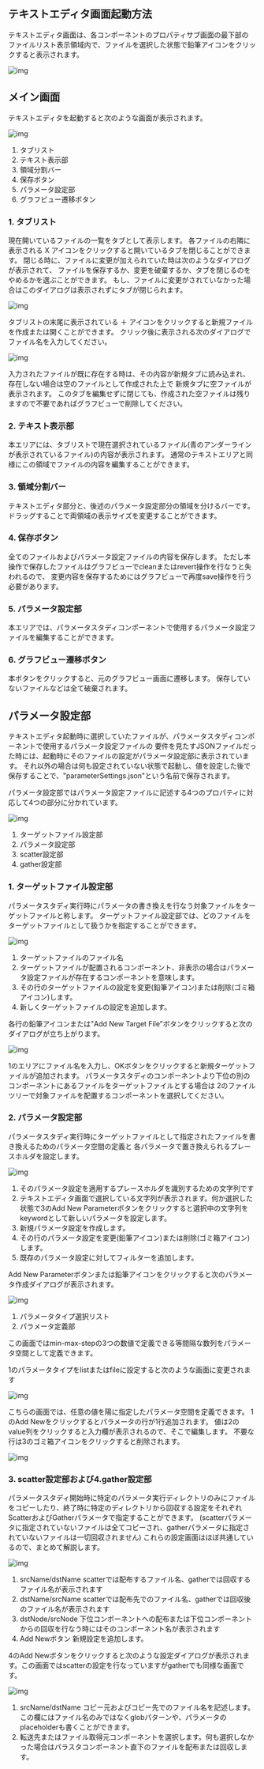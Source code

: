 ## テキストエディタ画面起動方法
テキストエディタ画面は、各コンポーネントのプロパティサブ画面の最下部の
ファイルリスト表示領域内で、ファイルを選択した状態で鉛筆アイコンをクリックすると表示されます。

![img](./img/rapid/rapid_icon.png "起動ボタン") 


## メイン画面
テキストエディタを起動すると次のような画面が表示されます。

![img](./img/rapid/rapid_main.png "テキストエディタメイン画面") 

1. タブリスト
2. テキスト表示部
3. 領域分割バー
4. 保存ボタン
5. パラメータ設定部
6. グラフビュー遷移ボタン


### 1. タブリスト
現在開いているファイルの一覧をタブとして表示します。
各ファイルの右隣に表示される X アイコンをクリックすると開いているタブを閉じることができます。
閉じる時に、ファイルに変更が加えられていた時は次のようなダイアログが表示されて、
ファイルを保存するか、変更を破棄するか、タブを閉じるのをやめるかを選ぶことができます。
もし、ファイルに変更がされていなかった場合はこのダイアログは表示されずにタブが閉じられます。

![img](./img/rapid/file_save_dialog.png "ファイル保存ダイアログ") 

タブリストの末尾に表示されている ＋ アイコンをクリックすると新規ファイルを作成または開くことができます。
クリック後に表示される次のダイアログでファイル名を入力してください。

![img](./img/rapid/file_open_dialog.png "ファイルopenダイアログ") 

入力されたファイルが既に存在する時は、その内容が新規タブに読み込まれ、存在しない場合は空のファイルとして作成された上で
新規タブに空ファイルが表示されます。
このタブを編集せずに閉じても、作成された空ファイルは残りますので不要であればグラフビューで削除してください。


### 2. テキスト表示部
本エリアには、タブリストで現在選択されているファイル(青のアンダーラインが表示されているファイル)の内容が表示されます。
通常のテキストエリアと同様にこの領域でファイルの内容を編集することができます。

###  3. 領域分割バー
テキストエディタ部分と、後述のパラメータ設定部分の領域を分けるバーです。ドラッグすることで両領域の表示サイズを変更することができます。

### 4. 保存ボタン
全てのファイルおよびパラメータ設定ファイルの内容を保存します。
ただし本操作で保存したファイルはグラフビューでcleanまたはrevert操作を行なうと失われるので、
変更内容を保存するためにはグラフビューで再度save操作を行う必要があります。

### 5. パラメータ設定部
本エリアでは、パラメータスタディコンポーネントで使用するパラメータ設定ファイルを編集することができます。

### 6. グラフビュー遷移ボタン
本ボタンをクリックすると、元のグラフビュー画面に遷移します。
保存していないファイルなどは全て破棄されます。


## パラメータ設定部
テキストエディタ起動時に選択していたファイルが、パラメータスタディコンポーネントで使用するパラメータ設定ファイルの
要件を見たすJSONファイルだった時には、起動時にそのファイルの設定がパラメータ設定部に表示されています。
それ以外の場合は何も設定されていない状態で起動し、値を設定した後で保存することで、"parameterSettings.json"という名前で保存されます。

パラメータ設定部ではパラメータ設定ファイルに記述する4つのプロパティに対応して4つの部分に分かれています。

![img](./img/rapid/parameter_setting.png "パラメータ設定部") 

1. ターゲットファイル設定部
2. パラメータ設定部
3. scatter設定部
4. gather設定部

### 1. ターゲットファイル設定部
パラメータスタディ実行時にパラメータの書き換えを行なう対象ファイルをターゲットファイルと称します。
ターゲットファイル設定部では、どのファイルをターゲットファイルとして扱うかを指定することができます。

![img](./img/rapid/targetFiles.png "ターゲットファイル設定部") 

1. ターゲットファイルのファイル名
2. ターゲットファイルが配置されるコンポーネント、非表示の場合はパラメータ設定ファイルが存在するコンポーネントを意味します。
3. その行のターゲットファイルの設定を変更(鉛筆アイコン)または削除(ゴミ箱アイコン)します。
4. 新しくターゲットファイルの設定を追加します。

各行の鉛筆アイコンまたは"Add New Target File"ボタンをクリックすると次のダイアログが立ち上がります。

![img](./img/rapid/newTargetFile.png "ターゲットファイル追加ダイアログ") 

1のエリアにファイル名を入力し、OKボタンをクリックすると新規ターゲットファイルが追加されます。
パラメータスタディのコンポーネントより下位の別のコンポーネントにあるファイルをターゲットファイルとする場合は
2のファイルツリーで対象ファイルを配置するコンポーネントを選択してください。

### 2. パラメータ設定部
パラメータスタディ実行時にターゲットファイルとして指定されたファイルを書き換えるためのパラメータ空間の定義と
各パラメータで置き換えられるプレースホルダを設定します。

![img](./img/rapid/parameters.png "パラメータ設定部") 

1. そのパラメータ設定を適用するプレースホルダを識別するための文字列です
2. テキストエディタ画面で選択している文字列が表示されます。何か選択した状態で3のAdd New Parameterボタンをクリックすると選択中の文字列をkeywordとして新しいパラメータを設定します。
3. 新規パラメータ設定を作成します。
4. その行のパラメータ設定を変更(鉛筆アイコン)または削除(ゴミ箱アイコン)します。
5. 既存のパラメータ設定に対してフィルターを追加します。

Add New Parameterボタンまたは鉛筆アイコンをクリックすると次のパラメータ作成ダイアログが表示されます。

![img](./img/rapid/newParameter.png "min-max-step型新規パラメータ作成ダイアログ") 

1. パラメータタイプ選択リスト
2. パラメータ定義部

この画面ではmin-max-stepの3つの数値で定義できる等間隔な数列をパラメータ空間として定義できます。

1のパラメータタイプをlistまたはfileに設定すると次のような画面に変更されます

![img](./img/rapid/newParameter2.png "リスト型新規パラメータ作成ダイアログ") 

こちらの画面では、任意の値を陽に指定したパラメータ空間を定義できます。
1のAdd Newをクリックするとパラメータの行が1行追加されます。
値は2のvalue列をクリックすると入力欄が表示されるので、そこで編集します。
不要な行は3のゴミ箱アイコンをクリックすると削除されます。

![img](./img/rapid/filterEditor.png "フィルタ追加設定部") 

### 3. scatter設定部および4.gather設定部
パラメータスタディ開始時に特定のパラメータ実行ディレクトリのみにファイルをコピーしたり、終了時に特定のディレクトリから回収する設定をそれぞれScatterおよびGatherパラメータで指定することができます。
(scatterパラメータに指定されていないファイルは全てコピーされ、gatherパラメータに指定されていないファイルは一切回収されません)
これらの設定画面はほぼ共通しているので、まとめて解説します。

![img](./img/rapid/scatter_gather.png "Scatter/Gather設定部") 

1. srcName/dstName scatterでは配布するファイル名、gatherでは回収するファイル名が表示されます
2. dstName/srcName scatterでは配布先でのファイル名、gatherでは回収後のファイル名が表示されます
3. dstNode/srcNode 下位コンポーネントへの配布または下位コンポーネントからの回収を行なう時にはそのコンポーネント名が表示されます
4. Add Newボタン 新規設定を追加します。

4のAdd Newボタンをクリックすると次のような設定ダイアログが表示されます。この画面ではscatterの設定を行なっていますがgatherでも同様な画面です。

![img](./img/rapid/newScatter.png "新規Scatter設定作成ダイアログ") 

1. srcName/dstName コピー元およびコピー先でのファイル名を記述します。この欄にはファイル名のみではなくglobパターンや、パラメータのplaceholderも書くことができます。
2. 転送先またはファイル取得元コンポーネントを選択します。何も選択しなかった場合はパラスタコンポーネント直下のファイルを配布または回収します。

